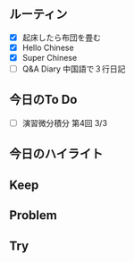 ## ルーティン
- [x] 起床したら布団を畳む
- [x] Hello Chinese
- [x] Super Chinese
- [ ] Q&A Diary 中国語で３行日記
## 今日のTo Do
- [ ] 演習微分積分 第4回 3/3
## 今日のハイライト
## Keep
## Problem
## Try
